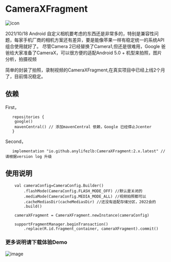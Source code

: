 # CameraXFragment

![icon](https://user-images.githubusercontent.com/15169396/147327054-5065aafc-5bb3-4477-8877-21b39212f4a9.png)


2021/10/18
Android 自定义相机要考虑的东西还是非常多的，特别是兼容性问题，每家手机厂商的相机方案还有差异，要是能像苹果一样有稳定统一的系统API组合使用就好了。
尽管Camera 2已经替换了Camera1,但还是很难用，Google 爸爸给大家准备了CameraX，可以很方便的适配Android 5.0 + 机型来拍照，图片分析，拍摄视频

简单的封装了拍照，录制视频的CameraXFragment,在真实项目中已经上线2个月了，目前情况稳定。



## 依赖
   First，   
   
       repositories {
        google()
        mavenCentral() // 添加mavenCentral 依赖，Google 已经停止Jcenter
       }

   Second，   
   
       implementation "io.github.anylifezlb:CameraXFragment:2.x.latest" //请根据version log 升级
       
       
       
## 使用说明

        val cameraConfig=CameraConfig.Builder()
            .flashMode(CameraConfig.FLASH_MODE_OFF) //默认是关闭的
            .mediaMode(CameraConfig.MEDIA_MODE_ALL) //视频拍照都可以
            .cacheMediasDir(cacheMediasDir) //还没有适配存储分区，2022会的
            .build()

        cameraXFragment = CameraXFragment.newInstance(cameraConfig)

        supportFragmentManager.beginTransaction()
            .replace(R.id.fragment_container, cameraXFragment).commit()


### 更多说明请下载体验Demo
![image](https://user-images.githubusercontent.com/15169396/142362234-4300c052-cee6-4a1d-b835-baab7ae9e9b6.png)


